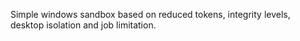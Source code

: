 Simple windows sandbox based on reduced tokens, integrity levels, desktop isolation and job limitation.
